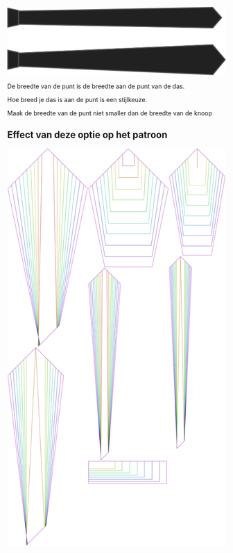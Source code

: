 ![Breedte punt](tipwidth.svg)

De breedte van de punt is de breedte aan de punt van de das.

Hoe breed je das is aan de punt is een stijlkeuze.

<Note>

Maak de breedte van de punt niet smaller dan de breedte van de knoop

</Note>

## Effect van deze optie op het patroon

![Deze afbeelding toont het effect van deze optie door meerdere varianten die een andere waarde hebben voor deze optie te vervangen](trayvon_tipwidth_sample.svg "Effect van deze optie op het patroon")

